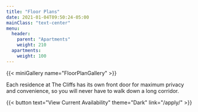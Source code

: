 ```yaml
---
title: "Floor Plans"
date: 2021-01-04T09:50:24-05:00
mainClass: "text-center"
menu:
  header:
    parent: "Apartments"
    weight: 210
  apartments:
    weight: 100
---
```


{{< miniGallery name="FloorPlanGallery" >}}

Each residence at The Cliffs has its own front door for maximum privacy
and convenience, so you will never have to walk down a long corridor.

{{< button text="View Current Availability" theme="Dark" link="/apply/" >}}
